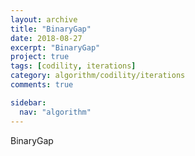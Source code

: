 ```yaml
---
layout: archive
title: "BinaryGap"
date: 2018-08-27
excerpt: "BinaryGap"
project: true
tags: [codility, iterations]
category: algorithm/codility/iterations
comments: true

sidebar:
  nav: "algorithm"
---
```


BinaryGap